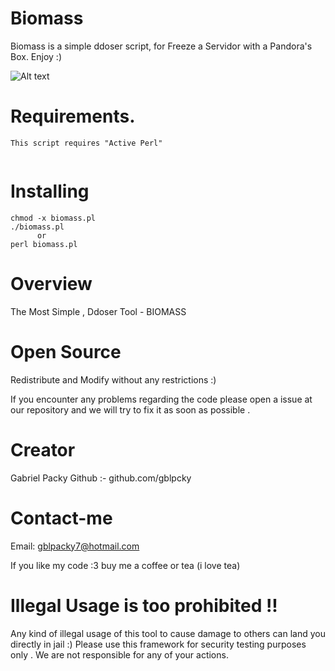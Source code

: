 # Biomass

Biomass is a simple ddoser script, for Freeze a Servidor with a Pandora's Box. Enjoy :)
  

![Alt text]("https://2.bp.blogspot.com/-oVvWkVl1OhE/WCNbmJBocUI/AAAAAAAANZc/5PfN2EIJCy0hNnqb4GlAxqfvfM9ds_QAwCLcB/s1600/t50-ferramenta-pen-test-ddos.png")

# Requirements.
```
This script requires "Active Perl"


```
# Installing  
```
chmod -x biomass.pl
./biomass.pl
      or
perl biomass.pl
```
# Overview 

The Most Simple , Ddoser Tool - BIOMASS


# Open Source 

Redistribute and Modify without any restrictions :)

If you encounter any problems regarding the code please open 
a issue at our repository and we will try to fix it as 
soon as possible . 
 

# Creator

Gabriel Packy
Github :- github.com/gblpcky
 
# Contact-me

Email: gblpacky7@hotmail.com

If you like my code :3 buy me a coffee or tea (i love tea)

# Illegal Usage is too prohibited !!

Any kind of illegal usage of this tool to cause damage to others can land you directly in jail :)
Please use this framework for security testing purposes only .
We are not responsible for any of your actions.
 
